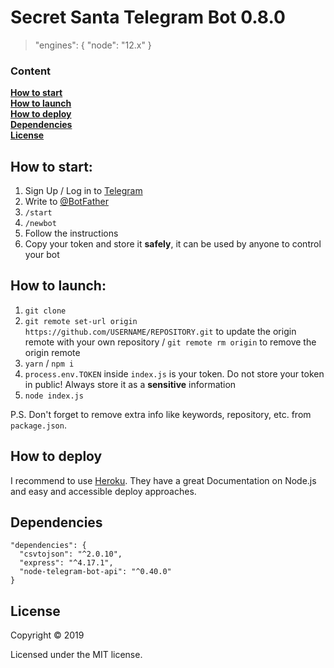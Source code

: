 # Secret Santa Telegram Bot 0.8.0

> "engines": { "node": "12.x" }

### Content

**[How to start](#how-to-start)**  
**[How to launch](#how-to-launch)**  
**[How to deploy](#how-to-deploy)**  
**[Dependencies](#dependencies)**  
**[License](#license)**

## How to start:
1. Sign Up / Log in to [Telegram](https://telegram.org/)
2. Write to [@BotFather](https://t.me/botfather)
1. `/start`
2. `/newbot`
3. Follow the instructions
3. Copy your token and store it **safely**, it can be used by anyone to control your bot

## How to launch:
1. `git clone`
2. `git remote set-url origin https://github.com/USERNAME/REPOSITORY.git` to update the origin remote with your own repository / `git remote rm origin` to remove the origin remote
3. `yarn` / `npm i`
4. `process.env.TOKEN` inside `index.js` is your token. Do not store your token in public! Always store it as a **sensitive** information
5. `node index.js`
   
P.S. Don't forget to remove extra info like keywords, repository, etc. from `package.json`.

## How to deploy
I recommend to use [Heroku](https://devcenter.heroku.com/categories/nodejs-support). They have a great Documentation on Node.js and easy and accessible deploy approaches.

## Dependencies

```
"dependencies": {
  "csvtojson": "^2.0.10",
  "express": "^4.17.1",
  "node-telegram-bot-api": "^0.40.0"
}
```

## License

Copyright © 2019

Licensed under the MIT license.